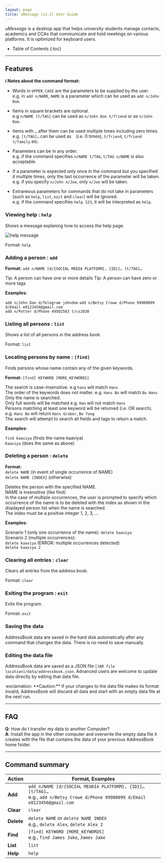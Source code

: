 ```yaml
---
layout: page
title: uMessage (v1.2) User Guide
---
```


*uMessage* is a desktop app that helps university students manage contacts, academics and CCAs that communicate and hold meetings on various platforms. It is optimized for keyboard users.

* Table of Contents
{:toc}

--------------------------------------------------------------------------------------------------------------------

## Features

<div markdown="block" class="alert alert-info">

**:information_source: Notes about the command format:**<br>

* Words in `UPPER_CASE` are the parameters to be supplied by the user.<br>
  e.g. in `add n/NAME`, `NAME` is a parameter which can be used as `add n/John Doe`.

* Items in square brackets are optional.<br>
  e.g `n/NAME [t/TAG]` can be used as `n/John Doe t/friend` or as `n/John Doe`.

* Items with `…`​ after them can be used multiple times including zero times.<br>
  e.g. `[t/TAG]…​` can be used as ` ` (i.e. 0 times), `t/friend`, `t/friend t/family` etc.

* Parameters can be in any order.<br>
  e.g. if the command specifies `n/NAME t/TAG`, `t/TAG n/NAME` is also acceptable.

* If a parameter is expected only once in the command but you specified it multiple times, only the last occurrence of the parameter will be taken.<br>
  e.g. if you specify `n/John n/Joe`, only `n/Joe` will be taken.

* Extraneous parameters for commands that do not take in parameters (such as `help`, `list`, `exit` and `clear`) will be ignored.<br>
  e.g. if the command specifies `help 123`, it will be interpreted as `help`.

</div>

### Viewing help : `help`

Shows a message explaning how to access the help page.

![help message](images/helpMessage.png)

Format: `help`


### Adding a person : `add`

**Format:** `add n/NAME [d/{SOCIAL MEDIA PLATFORM}, {ID}]… [t/TAG]…`

Tip: A person can have one or more details
Tip: A person can have zero or more tags

**Examples:**

`add n/John Doe d/Telegram johndoe` 
`add n/Betsy Crowe d/Phone 99900099 d/Email e0123456@gmail.com`  
`add n/Potter d/Phone 49502583 t/cs2030`

### Listing all persons : `list`

Shows a list of all persons in the address book.

Format: `list`

### Locating persons by name : `[find]`

Finds persons whose name contain any of the given keywords.

**Format:**  `[find] KEYWORD [MORE_KEYWORDS]`

The search is case-insensitive. e.g `hans` will match `Hans`  
The order of the keywords does not matter. e.g. `Hans Bo` will match `Bo Hans`  
Only the name is searched.  
Only full words will be matched e.g. `Han` will not match `Hans`  
Persons matching at least one keyword will be returned (i.e. OR search). e.g. `Hans Bo` will return `Hans Gruber`, `Bo Yang`  
The search will attempt to search all fields and tags to return a match.   

**Examples:**

`find kaaviya` (finds the name kaaviya)  
`Kaaviya` (does the same as above)

### Deleting a person : `delete`

**Format:**  
`delete NAME`			(in event of single occurrence of NAME)  
`delete NAME {INDEX}`	(otherwise)

Deletes the person with the specified NAME.  
NAME is insensitive (like find)  
In the case of multiple occurrences, the user is prompted to specify which occurrence of the name is to be deleted with the index as shown in the displayed person list when the name is searched.  
The index must be a positive integer 1, 2, 3, ...

**Examples:**

Scenario 1 (only one occurrence of the  name): `delete kaaviya`  
Scenario 2 (multiple occurrences):   
`delete kaaviya`   (ERROR: multiple occurrences detected)  
`delete kaaviya 2`  

### Clearing all entries : `clear`

Clears all entries from the address book.

Format: `clear`

### Exiting the program : `exit`

Exits the program.

Format: `exit`

### Saving the data

AddressBook data are saved in the hard disk automatically after any command that changes the data. There is no need to save manually.

### Editing the data file

AddressBook data are saved as a JSON file `[JAR file location]/data/addressbook.json`. Advanced users are welcome to update data directly by editing that data file.

<div markdown="span" class="alert alert-warning">:exclamation: **Caution:**
If your changes to the data file makes its format invalid, AddressBook will discard all data and start with an empty data file at the next run.
</div>


--------------------------------------------------------------------------------------------------------------------

## FAQ

**Q**: How do I transfer my data to another Computer?<br>
**A**: Install the app in the other computer and overwrite the empty data file it creates with the file that contains the data of your previous AddressBook home folder.

--------------------------------------------------------------------------------------------------------------------

## Command summary

Action | Format, Examples
--------|------------------
**Add** | `add n/NAME [d/{SOCIAL MEADIA PLATFORM}, {ID}]… [t/TAG]…​`<br> e.g., `add n/Betsy Crowe d/Phone 99900099 d/Email e0123456@gmail.com`
**Clear** | `clear`
**Delete** | `delete NAME` or `delete NAME INDEX`<br> e.g., `delete Alex`, `delete Alex 2` 
**Find** | `[find] KEYWORD [MORE_KEYWORDS]`<br> e.g., `find James Jake`, `James Jake`
**List** | `list`
**Help** | `help`





